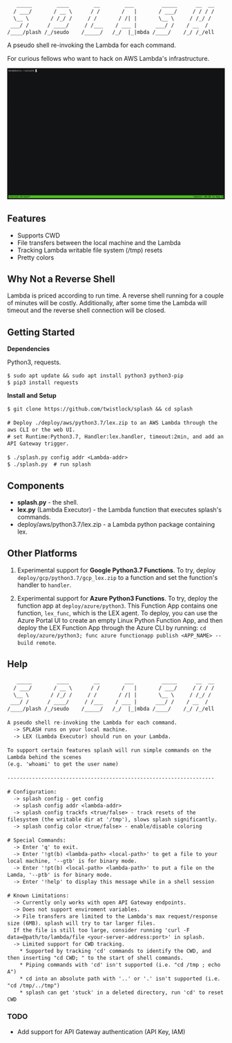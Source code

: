 ```
   _____        ____        __        ___         _____      __  __   
  / ___/       / __ \      / /       /   |       / ___/     / / / /   
  \__ \       / /_/ /     / /       / /| |       \__ \     / /_/ /      
 ___/ /      / ____/     / /___    / ___ |      ___/ /    / __  /      
/____/plash /_/seudo    /_____/   /_/  |_|mbda /____/    /_/ /_/ell  
```
A pseudo shell re-invoking the Lambda for each command.

For curious fellows who want to hack on AWS Lambda's infrastructure. 

![](demo/splash.gif)

## Features
- Supports CWD
- File transfers between the local machine and the Lambda
- Tracking Lambda writable file system (/tmp) resets 
- Pretty colors

## Why Not a Reverse Shell
Lambda is priced according to run time. A reverse shell running for a couple of minutes will be costly.
Additionally, after some time the Lambda will timeout and the reverse shell connection will be closed.

## Getting Started
**Dependencies**

Python3, requests.
```
$ sudo apt update && sudo apt install python3 python3-pip
$ pip3 install requests
```
**Install and Setup**
```
$ git clone https://github.com/twistlock/splash && cd splash

# Deploy ./deploy/aws/python3.7/lex.zip to an AWS Lambda through the aws CLI or the web UI.
# set Runtime:Python3.7, Handler:lex.handler, timeout:2min, and add an API Gateway trigger.

$ ./splash.py config addr <Lambda-addr>
$ ./splash.py  # run splash
```

## Components
 - **splash.py** - the shell.
 - **lex.py** (Lambda Executor) - the Lambda function that executes splash's commands.
 - deploy/aws/python3.7/lex.zip - a Lambda python package containing lex. 

## Other Platforms
1. Experimental support for **Google Python3.7 Functions**. To try, deploy `deploy/gcp/python3.7/gcp_lex.zip` to a function and set the function's handler to `handler`.

2. Experimental support for **Azure Python3 Functions**. To try, deploy the function app at `deploy/azure/python3`. This Function App contains one function, `lex_func`, which is the LEX agent. To deploy, you can use the Azure Portal UI to create an empty Linux Python Function App, and then deploy the LEX Function App through the Azure CLI by running: `cd deploy/azure/python3; func azure functionapp publish <APP_NAME> --build remote`.

## Help
```
   _____        ____        __        ___         _____      __  __   
  / ___/       / __ \      / /       /   |       / ___/     / / / /   
  \__ \       / /_/ /     / /       / /| |       \__ \     / /_/ /      
 ___/ /      / ____/     / /___    / ___ |      ___/ /    / __  /      
/____/plash /_/seudo    /_____/   /_/  |_|mbda /____/    /_/ /_/ell  

A pseudo shell re-invoking the Lambda for each command.
  -> SPLASH runs on your local machine.
  -> LEX (Lambda Executor) should run on your Lambda.

To support certain features splash will run simple commands on the Lambda behind the scenes
(e.g. 'whoami' to get the user name)

-------------------------------------------------------------------

# Configuration:
  -> splash config - get config
  -> splash config addr <lambda-addr>
  -> splash config trackfs <true/false> - track resets of the filesystem (the writable dir at '/tmp'), slows splash significantly.  
  -> splash config color <true/false> - enable/disable coloring

# Special Commands:
  -> Enter 'q' to exit. 
  -> Enter '!gt(b) <lambda-path> <local-path>' to get a file to your local machine, '--gtb' is for binary mode.
  -> Enter '!pt(b) <local-path> <lambda-path>' to put a file on the Lamda, '--ptb' is for binary mode.
  -> Enter '!help' to display this message while in a shell session

# Known Limitations:
  -> Currently only works with open API Gateway endpoints.
  -> Does not support enviroment variables.
  -> File transfers are limited to the Lambda's max request/response size (6MB). splash will try to tar larger files.
  If the file is still too large, consider running 'curl -F data=@path/to/lambda/file <your-server-address:port>' in splash.
  -> Limited support for CWD tracking. 
    * Supported by tracking 'cd' commands to identify the CWD, and then inserting "cd CWD; " to the start of shell commands.
    * Piping commands with 'cd' isn't supported (i.e. "cd /tmp ; echo A")
    * cd into an absolute path with '..' or '.' isn't supported (i.e. "cd /tmp/../tmp")
    * splash can get 'stuck' in a deleted directory, run 'cd' to reset CWD
```

### TODO
- Add support for API Gateway authentication (API Key, IAM)
